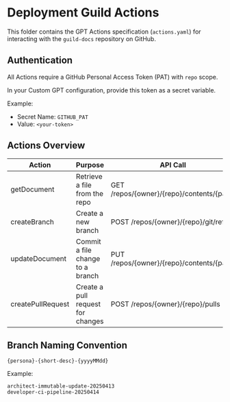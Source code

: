 
# Deployment Guild Actions

This folder contains the GPT Actions specification (`actions.yaml`) for interacting with the `guild-docs` repository on GitHub.

## Authentication

All Actions require a GitHub Personal Access Token (PAT) with `repo` scope.

In your Custom GPT configuration, provide this token as a secret variable.

Example:

- Secret Name: `GITHUB_PAT`
- Value: `<your-token>`

## Actions Overview

| Action | Purpose | API Call |
|--------|---------|----------|
| getDocument | Retrieve a file from the repo | GET /repos/{owner}/{repo}/contents/{path} |
| createBranch | Create a new branch | POST /repos/{owner}/{repo}/git/refs |
| updateDocument | Commit a file change to a branch | PUT /repos/{owner}/{repo}/contents/{path} |
| createPullRequest | Create a pull request for changes | POST /repos/{owner}/{repo}/pulls |

## Branch Naming Convention

```
{persona}-{short-desc}-{yyyyMMdd}
```

Example:

```
architect-immutable-update-20250413
developer-ci-pipeline-20250414
